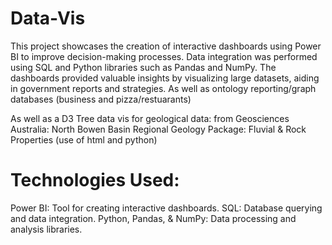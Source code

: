 # Data-Vis
This project showcases the creation of interactive dashboards using Power BI to improve decision-making processes. Data integration was performed using SQL and Python libraries such as Pandas and NumPy. The dashboards provided valuable insights by visualizing large datasets, aiding in government reports and strategies. As well as ontology reporting/graph databases (business and pizza/restuarants)

As well as a D3 Tree data vis for geological data: from Geosciences Australia: North Bowen Basin Regional Geology Package: Fluvial & Rock Properties (use of html and python)

# Technologies Used:

Power BI: Tool for creating interactive dashboards.
SQL: Database querying and data integration.
Python, Pandas, & NumPy: Data processing and analysis libraries.
